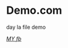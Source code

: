# Demo.com
<html>
<head>
<title> demo</title>
<body>
<p>day la file demo </p>
<address><p><a href="https://www.fb.com/PQHtobi"> MY fb</p></address>
</body>
</head>
<html>